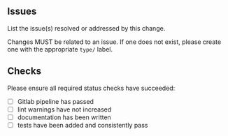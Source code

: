 <!-- Something is ready to be merged! -->

## Issues

List the issue(s) resolved or addressed by this change.

Changes MUST be related to an issue. If one does not exist,
please create one with the appropriate `type/` label.

## Checks

Please ensure all required status checks have succeeded:

- [ ] Gitlab pipeline has passed
- [ ] lint warnings have not increased
- [ ] documentation has been written
- [ ] tests have been added and consistently pass
